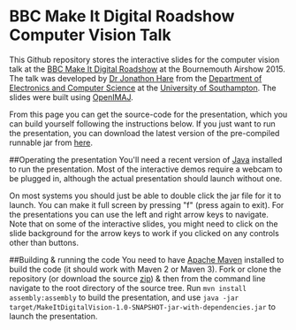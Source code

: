 # BBC Make It Digital Roadshow Computer Vision Talk
This Github repository stores the interactive slides for the computer vision talk at the [BBC Make It Digital Roadshow](http://www.bbc.co.uk/programmes/articles/1n782BnBGChcwqW45FBmgFB/make-it-digital-tour) at the Bournemouth Airshow 2015. The talk was developed by [Dr Jonathon Hare](http://users.ecs.soton.ac.uk/jsh2) from the [Department of Electronics and Computer Science](http://www.ecs.soton.ac.uk) at the [University of Southampton](http://www.soton.ac.uk). The slides were built using [OpenIMAJ](http://www.openimaj.org).

From this page you can get the source-code for the presentation, which you can build yourself following the instructions below. If you just want to run the presentation, you can download the latest version of the pre-compiled runnable jar from [here](http://jenkins.ecs.soton.ac.uk/job/make-it-digital-vision-talk/lastBuild/artifact/target/MakeItDigitalVision-1.0-SNAPSHOT-jar-with-dependencies.jar). 

##Operating the presentation
You'll need a recent version of [Java](http://www.oracle.com/technetwork/java/index.html) installed to run the presentation. Most of the interactive demos require a webcam to be plugged in, although the actual presentation should launch without one. 

On most systems you should just be able to double click the jar file for it to launch. You can make it full screen by pressing "f" (press again to exit). For the presentations you can use the left and right arrow keys to navigate. Note that on some of the interactive slides, you might need to click on the slide background for the arrow keys to work if you clicked on any controls other than buttons.

##Building & running the code
You need to have [Apache Maven](http://maven.apache.org) installed to build the code (it should work with Maven 2 or Maven 3). Fork or clone the repository (or download the source [zip](https://github.com/jonhare/MakeItDigital-Vision-Talk/archive/master.zip)) & then from the command line navigate to the root directory of the source tree. Run `mvn install assembly:assembly` to build the presentation, and use `java -jar target/MakeItDigitalVision-1.0-SNAPSHOT-jar-with-dependencies.jar` to launch the presentation.
